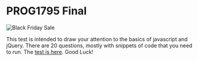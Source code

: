 PROG1795 Final
=====

![Black Friday Sale](http://upload.wikimedia.org/wikipedia/commons/thumb/f/f2/Gray_Thursday_KF_Walmart.jpeg/320px-Gray_Thursday_KF_Walmart.jpeg "Black Friday Sale")

This test is intended to draw your attention to the basics of javascript and jQuery. There are 20 questions, mostly with snippets of code that you need to run. The [test is here](tests/prog1795.htm). Good Luck!